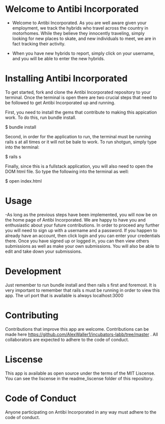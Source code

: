 # Welcome to Antibi Incorporated

- Welcome to Antibi Incorporated. As you are well aware given your employment, we track the hybrids
who travel across the country in motorhomes. While they believe they innocently traveling, simply looking for new places to skate, and new individuals to meet, we are in fact tracking their activity.

- When you have new hybrids to report, simply click on your username, and you will be able to enter
the new hybrids.

# Installing Antibi Incorporated

To get started, fork and clone the Antibi Incorporated repository to your terminal. Once the terminal is open there are two crucial steps that need to be followed to get Antibi Incorporated up and running.

First, you need to install the gems that contribute to making this appication work. To do this, run bundle install.

$ bundle install

Second, in order for the application to run, the terminal must be running rails s at all times or it will not be bale to work. To run shotgun, simply type into the terminal:

$ rails s

Finally, since this is a fullstack application, you will also need to open the DOM html file. So type
the following into the terminal as well:

$ open index.html

# Usage

-As long as the previous steps have been implemented, you will now be on the home page of Antibi Incorporated. We are happy to have you and enthusiastic about your future contributions. In order to proceed any further you will need to sign up with a username and a password. If you happen to already have an account, then click login and you can enter your credentials there. Once you have signed up or logged in, you can then view others submissions as well as make your own submissions. You will also be able to edit and take down your submissions.

# Development

Just remember to run bundle install and then rails s first and foremost. It is very important to remember that rails s must be running in order to view this app. The url port that is available is always localhost:3000

# Contributing

Contributions that improve this app are welcome. Contributions can be made here https://github.com/AlexWaller1/incubators-labb/tree/master . All collaborators are expected to adhere to the code of conduct.

# Liscense

This app is available as open source under the terms of the MIT Liscense. You can see the liscense in the readme_liscense folder of this repository.

# Code of Conduct

Anyone participating on Antibi Incorporated in any way must adhere to the code of conduct.
